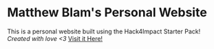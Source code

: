 # Matthew Blam's Personal Website

This is a personal website built using the Hack4Impact Starter Pack!
_Created with love <3_
[Visit it Here!](https://MatthewBlam.github.io)
